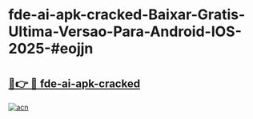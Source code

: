 # fde-ai-apk-cracked-Baixar-Gratis-Ultima-Versao-Para-Android-IOS-2025-#eojjn

# <h2><a href="https://ainizakaria.my?title=fde-ai-apk-cracked&ref=22M">🔗👉 🔴 fde-ai-apk-cracked</a></h2>

[![acn](https://github.com/user-attachments/assets/0f9c940e-d8b0-45ae-aac7-cd30a18b3e1c)](https://ainizakaria.my?title=fde-ai-apk-cracked&ref=22M)

